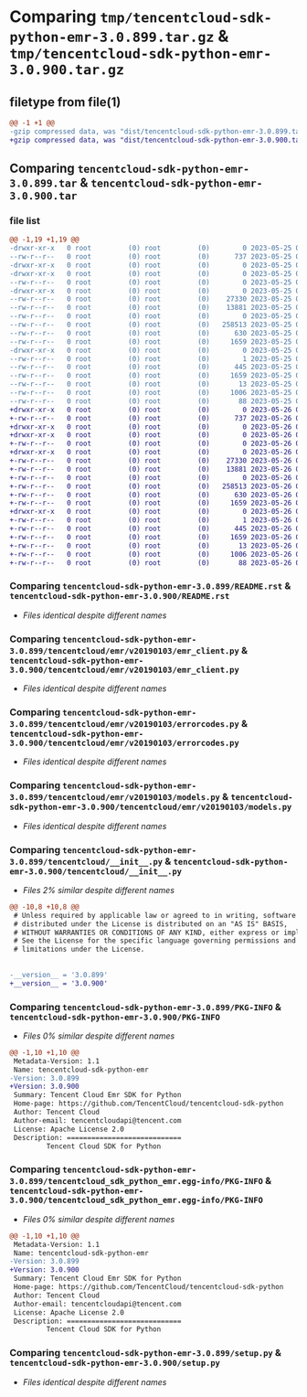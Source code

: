 # Comparing `tmp/tencentcloud-sdk-python-emr-3.0.899.tar.gz` & `tmp/tencentcloud-sdk-python-emr-3.0.900.tar.gz`

## filetype from file(1)

```diff
@@ -1 +1 @@
-gzip compressed data, was "dist/tencentcloud-sdk-python-emr-3.0.899.tar", last modified: Thu May 25 00:26:26 2023, max compression
+gzip compressed data, was "dist/tencentcloud-sdk-python-emr-3.0.900.tar", last modified: Fri May 26 02:18:23 2023, max compression
```

## Comparing `tencentcloud-sdk-python-emr-3.0.899.tar` & `tencentcloud-sdk-python-emr-3.0.900.tar`

### file list

```diff
@@ -1,19 +1,19 @@
-drwxr-xr-x   0 root         (0) root         (0)        0 2023-05-25 00:26:26.000000 tencentcloud-sdk-python-emr-3.0.899/
--rw-r--r--   0 root         (0) root         (0)      737 2023-05-25 00:26:26.000000 tencentcloud-sdk-python-emr-3.0.899/README.rst
-drwxr-xr-x   0 root         (0) root         (0)        0 2023-05-25 00:26:26.000000 tencentcloud-sdk-python-emr-3.0.899/tencentcloud/
-drwxr-xr-x   0 root         (0) root         (0)        0 2023-05-25 00:26:26.000000 tencentcloud-sdk-python-emr-3.0.899/tencentcloud/emr/
--rw-r--r--   0 root         (0) root         (0)        0 2023-05-25 00:26:26.000000 tencentcloud-sdk-python-emr-3.0.899/tencentcloud/emr/__init__.py
-drwxr-xr-x   0 root         (0) root         (0)        0 2023-05-25 00:26:26.000000 tencentcloud-sdk-python-emr-3.0.899/tencentcloud/emr/v20190103/
--rw-r--r--   0 root         (0) root         (0)    27330 2023-05-25 00:26:26.000000 tencentcloud-sdk-python-emr-3.0.899/tencentcloud/emr/v20190103/emr_client.py
--rw-r--r--   0 root         (0) root         (0)    13881 2023-05-25 00:26:26.000000 tencentcloud-sdk-python-emr-3.0.899/tencentcloud/emr/v20190103/errorcodes.py
--rw-r--r--   0 root         (0) root         (0)        0 2023-05-25 00:26:26.000000 tencentcloud-sdk-python-emr-3.0.899/tencentcloud/emr/v20190103/__init__.py
--rw-r--r--   0 root         (0) root         (0)   258513 2023-05-25 00:26:26.000000 tencentcloud-sdk-python-emr-3.0.899/tencentcloud/emr/v20190103/models.py
--rw-r--r--   0 root         (0) root         (0)      630 2023-05-25 00:26:26.000000 tencentcloud-sdk-python-emr-3.0.899/tencentcloud/__init__.py
--rw-r--r--   0 root         (0) root         (0)     1659 2023-05-25 00:26:26.000000 tencentcloud-sdk-python-emr-3.0.899/PKG-INFO
-drwxr-xr-x   0 root         (0) root         (0)        0 2023-05-25 00:26:26.000000 tencentcloud-sdk-python-emr-3.0.899/tencentcloud_sdk_python_emr.egg-info/
--rw-r--r--   0 root         (0) root         (0)        1 2023-05-25 00:26:26.000000 tencentcloud-sdk-python-emr-3.0.899/tencentcloud_sdk_python_emr.egg-info/dependency_links.txt
--rw-r--r--   0 root         (0) root         (0)      445 2023-05-25 00:26:26.000000 tencentcloud-sdk-python-emr-3.0.899/tencentcloud_sdk_python_emr.egg-info/SOURCES.txt
--rw-r--r--   0 root         (0) root         (0)     1659 2023-05-25 00:26:26.000000 tencentcloud-sdk-python-emr-3.0.899/tencentcloud_sdk_python_emr.egg-info/PKG-INFO
--rw-r--r--   0 root         (0) root         (0)       13 2023-05-25 00:26:26.000000 tencentcloud-sdk-python-emr-3.0.899/tencentcloud_sdk_python_emr.egg-info/top_level.txt
--rw-r--r--   0 root         (0) root         (0)     1006 2023-05-25 00:26:26.000000 tencentcloud-sdk-python-emr-3.0.899/setup.py
--rw-r--r--   0 root         (0) root         (0)       88 2023-05-25 00:26:26.000000 tencentcloud-sdk-python-emr-3.0.899/setup.cfg
+drwxr-xr-x   0 root         (0) root         (0)        0 2023-05-26 02:18:23.000000 tencentcloud-sdk-python-emr-3.0.900/
+-rw-r--r--   0 root         (0) root         (0)      737 2023-05-26 02:18:23.000000 tencentcloud-sdk-python-emr-3.0.900/README.rst
+drwxr-xr-x   0 root         (0) root         (0)        0 2023-05-26 02:18:23.000000 tencentcloud-sdk-python-emr-3.0.900/tencentcloud/
+drwxr-xr-x   0 root         (0) root         (0)        0 2023-05-26 02:18:23.000000 tencentcloud-sdk-python-emr-3.0.900/tencentcloud/emr/
+-rw-r--r--   0 root         (0) root         (0)        0 2023-05-26 02:18:23.000000 tencentcloud-sdk-python-emr-3.0.900/tencentcloud/emr/__init__.py
+drwxr-xr-x   0 root         (0) root         (0)        0 2023-05-26 02:18:23.000000 tencentcloud-sdk-python-emr-3.0.900/tencentcloud/emr/v20190103/
+-rw-r--r--   0 root         (0) root         (0)    27330 2023-05-26 02:18:23.000000 tencentcloud-sdk-python-emr-3.0.900/tencentcloud/emr/v20190103/emr_client.py
+-rw-r--r--   0 root         (0) root         (0)    13881 2023-05-26 02:18:23.000000 tencentcloud-sdk-python-emr-3.0.900/tencentcloud/emr/v20190103/errorcodes.py
+-rw-r--r--   0 root         (0) root         (0)        0 2023-05-26 02:18:23.000000 tencentcloud-sdk-python-emr-3.0.900/tencentcloud/emr/v20190103/__init__.py
+-rw-r--r--   0 root         (0) root         (0)   258513 2023-05-26 02:18:23.000000 tencentcloud-sdk-python-emr-3.0.900/tencentcloud/emr/v20190103/models.py
+-rw-r--r--   0 root         (0) root         (0)      630 2023-05-26 02:18:23.000000 tencentcloud-sdk-python-emr-3.0.900/tencentcloud/__init__.py
+-rw-r--r--   0 root         (0) root         (0)     1659 2023-05-26 02:18:23.000000 tencentcloud-sdk-python-emr-3.0.900/PKG-INFO
+drwxr-xr-x   0 root         (0) root         (0)        0 2023-05-26 02:18:23.000000 tencentcloud-sdk-python-emr-3.0.900/tencentcloud_sdk_python_emr.egg-info/
+-rw-r--r--   0 root         (0) root         (0)        1 2023-05-26 02:18:23.000000 tencentcloud-sdk-python-emr-3.0.900/tencentcloud_sdk_python_emr.egg-info/dependency_links.txt
+-rw-r--r--   0 root         (0) root         (0)      445 2023-05-26 02:18:23.000000 tencentcloud-sdk-python-emr-3.0.900/tencentcloud_sdk_python_emr.egg-info/SOURCES.txt
+-rw-r--r--   0 root         (0) root         (0)     1659 2023-05-26 02:18:23.000000 tencentcloud-sdk-python-emr-3.0.900/tencentcloud_sdk_python_emr.egg-info/PKG-INFO
+-rw-r--r--   0 root         (0) root         (0)       13 2023-05-26 02:18:23.000000 tencentcloud-sdk-python-emr-3.0.900/tencentcloud_sdk_python_emr.egg-info/top_level.txt
+-rw-r--r--   0 root         (0) root         (0)     1006 2023-05-26 02:18:23.000000 tencentcloud-sdk-python-emr-3.0.900/setup.py
+-rw-r--r--   0 root         (0) root         (0)       88 2023-05-26 02:18:23.000000 tencentcloud-sdk-python-emr-3.0.900/setup.cfg
```

### Comparing `tencentcloud-sdk-python-emr-3.0.899/README.rst` & `tencentcloud-sdk-python-emr-3.0.900/README.rst`

 * *Files identical despite different names*

### Comparing `tencentcloud-sdk-python-emr-3.0.899/tencentcloud/emr/v20190103/emr_client.py` & `tencentcloud-sdk-python-emr-3.0.900/tencentcloud/emr/v20190103/emr_client.py`

 * *Files identical despite different names*

### Comparing `tencentcloud-sdk-python-emr-3.0.899/tencentcloud/emr/v20190103/errorcodes.py` & `tencentcloud-sdk-python-emr-3.0.900/tencentcloud/emr/v20190103/errorcodes.py`

 * *Files identical despite different names*

### Comparing `tencentcloud-sdk-python-emr-3.0.899/tencentcloud/emr/v20190103/models.py` & `tencentcloud-sdk-python-emr-3.0.900/tencentcloud/emr/v20190103/models.py`

 * *Files identical despite different names*

### Comparing `tencentcloud-sdk-python-emr-3.0.899/tencentcloud/__init__.py` & `tencentcloud-sdk-python-emr-3.0.900/tencentcloud/__init__.py`

 * *Files 2% similar despite different names*

```diff
@@ -10,8 +10,8 @@
 # Unless required by applicable law or agreed to in writing, software
 # distributed under the License is distributed on an "AS IS" BASIS,
 # WITHOUT WARRANTIES OR CONDITIONS OF ANY KIND, either express or implied.
 # See the License for the specific language governing permissions and
 # limitations under the License.
 
 
-__version__ = '3.0.899'
+__version__ = '3.0.900'
```

### Comparing `tencentcloud-sdk-python-emr-3.0.899/PKG-INFO` & `tencentcloud-sdk-python-emr-3.0.900/PKG-INFO`

 * *Files 0% similar despite different names*

```diff
@@ -1,10 +1,10 @@
 Metadata-Version: 1.1
 Name: tencentcloud-sdk-python-emr
-Version: 3.0.899
+Version: 3.0.900
 Summary: Tencent Cloud Emr SDK for Python
 Home-page: https://github.com/TencentCloud/tencentcloud-sdk-python
 Author: Tencent Cloud
 Author-email: tencentcloudapi@tencent.com
 License: Apache License 2.0
 Description: ============================
         Tencent Cloud SDK for Python
```

### Comparing `tencentcloud-sdk-python-emr-3.0.899/tencentcloud_sdk_python_emr.egg-info/PKG-INFO` & `tencentcloud-sdk-python-emr-3.0.900/tencentcloud_sdk_python_emr.egg-info/PKG-INFO`

 * *Files 0% similar despite different names*

```diff
@@ -1,10 +1,10 @@
 Metadata-Version: 1.1
 Name: tencentcloud-sdk-python-emr
-Version: 3.0.899
+Version: 3.0.900
 Summary: Tencent Cloud Emr SDK for Python
 Home-page: https://github.com/TencentCloud/tencentcloud-sdk-python
 Author: Tencent Cloud
 Author-email: tencentcloudapi@tencent.com
 License: Apache License 2.0
 Description: ============================
         Tencent Cloud SDK for Python
```

### Comparing `tencentcloud-sdk-python-emr-3.0.899/setup.py` & `tencentcloud-sdk-python-emr-3.0.900/setup.py`

 * *Files identical despite different names*

